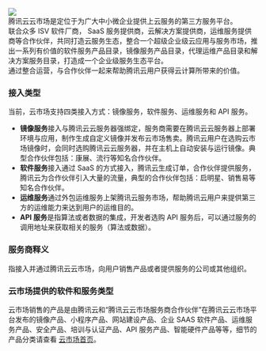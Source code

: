 ![](//mc.qcloudimg.com/static/img/ba904779ef1a82478935fd367e74e91c/image.jpg)  
腾讯云云市场是定位于为广大中小微企业提供上云服务的第三方服务平台。  
联合众多 ISV 软件厂商， SaaS 服务提供商，云解决方案提供商，运维服务提供商等合作伙伴，共同打造云服务生态，整合一个超级企业级云应用与服务市场，推出一系列有价值的软件服务产品目录，镜像服务产品目录，代理运维产品目录和解决方案服务目录，打造成一个企业级服务生态平台。   
通过整合运营，与合作伙伴一起来帮助腾讯云用户获得云计算所带来的价值。   


### 接入类型
当前，云市场支持四类接入方式：镜像服务，软件服务、运维服务和 API 服务。   
- **镜像服务**接入与腾讯云云服务器强绑定，服务商需要在腾讯云云服务器上部署环境与应用，制作生成自定义镜像并发布云市场售卖。腾讯云用户在选购云市场镜像时，会同时选购腾讯云云服务器，并在主机上自动安装与运行镜像。典型合作伙伴包括：康展、流行等知名合作伙伴。   
- **软件服务**接入通过 SaaS 的方式接入，腾讯云生成订单，合作伙伴提供服务，腾讯云为合作伙伴引入大量的流量，典型的合作伙伴包括：启明星、销售易等知名合作伙伴。   
- **运维服务**通过外包运维服务上架腾讯云服务市场，帮助腾讯云用户来提供第三方的运维能力来达到用户的运维目的。
- **API 服务**是指算法或者数据的集成，开发者选购 API 服务后，可以通过服务的调用地址来获取相关的服务（算法或数据）。

   

### 服务商释义
指接入并通过腾讯云云市场，向用户销售产品或者提供服务的公司或其他组织。

### 云市场提供的软件和服务类型
云市场销售的产品是由腾讯云和“腾讯云云市场服务商合作伙伴”在腾讯云云市场平台发布的镜像产品、小程序产品、网站建设产品、企业 SAAS 软件产品、运维服务产品、安全产品、培训与认证产品、API 服务产品、智能硬件产品等等，细节的产品分类请查看 [云市场首页](https://market.cloud.tencent.com/)。
